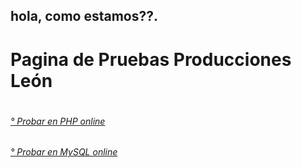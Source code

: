 <h2>hola, como estamos??.<h2>
  <h1>Pagina de Pruebas Producciones León<h1>
    
<h6> <a href="https://replit.com">° Probar en PHP online</a> <h6>
<h6> <a href="https://www.db4free.net/index.php?language=es">° Probar en MySQL online</a> <h6>
